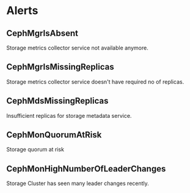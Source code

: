 # Alerts
## CephMgrIsAbsent
Storage metrics collector service not available anymore.

## CephMgrIsMissingReplicas
Storage metrics collector service doesn't have required no of replicas.

## CephMdsMissingReplicas
Insufficient replicas for storage metadata service.

## CephMonQuorumAtRisk
Storage quorum at risk

## CephMonHighNumberOfLeaderChanges
Storage Cluster has seen many leader changes recently.


